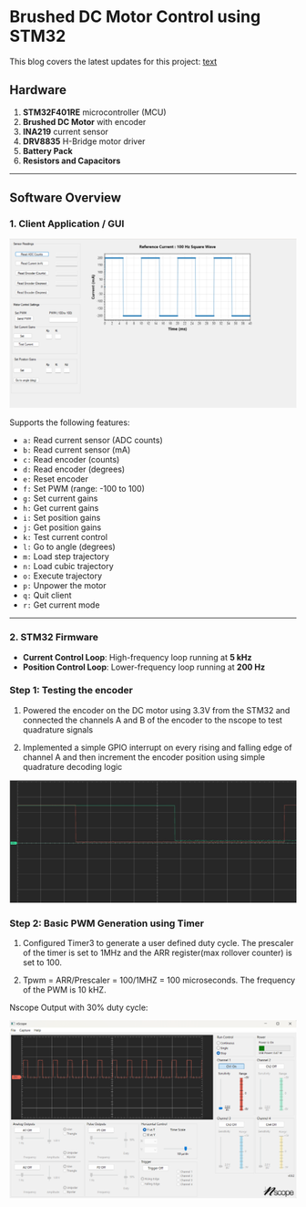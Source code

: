 # Brushed DC Motor Control using STM32

This blog covers the latest updates for this project: [text](https://bhagyeshagresar.blogspot.com/2025/06/building-dc-motor-control-system-with.html)

## Hardware

1. **STM32F401RE** microcontroller (MCU)  
2. **Brushed DC Motor** with encoder  
3. **INA219** current sensor  
4. **DRV8835** H-Bridge motor driver  
5. **Battery Pack**  
6. **Resistors and Capacitors**

---

## Software Overview

### 1. Client Application / GUI
![alt text](Csharp_form_snapshot.png)

Supports the following features:

- `a:` Read current sensor (ADC counts)  
- `b:` Read current sensor (mA)  
- `c:` Read encoder (counts)  
- `d:` Read encoder (degrees)  
- `e:` Reset encoder  
- `f:` Set PWM (range: -100 to 100)  
- `g:` Set current gains  
- `h:` Get current gains  
- `i:` Set position gains  
- `j:` Get position gains  
- `k:` Test current control  
- `l:` Go to angle (degrees)  
- `m:` Load step trajectory  
- `n:` Load cubic trajectory  
- `o:` Execute trajectory  
- `p:` Unpower the motor  
- `q:` Quit client  
- `r:` Get current mode

---

### 2. STM32 Firmware

- **Current Control Loop**: High-frequency loop running at **5 kHz**  
- **Position Control Loop**: Lower-frequency loop running at **200 Hz**



### Step 1: Testing the encoder
1. Powered the encoder on the DC motor using 3.3V from the STM32 and connected the channels A and B of the encoder to the nscope to test quadrature signals

2. Implemented a simple GPIO interrupt on every rising and falling edge of channel A and then increment the encoder position using simple quadrature decoding logic


![alt text](Ccw_encoder2.jpg)


### Step 2: Basic PWM Generation using Timer
 1. Configured Timer3 to generate a user defined duty cycle. The prescaler of the timer is set to 1MHz and the ARR register(max rollover counter) is set to 100.

 2. Tpwm = ARR/Prescaler = 100/1MHZ = 100 microseconds. The frequency of the PWM is 10 kHZ.

 Nscope Output with 30% duty cycle:
 
![alt text](pwm_30_percent_duty_cycle.png)


